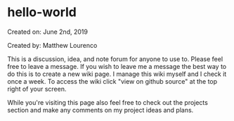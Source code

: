 # hello-world
Created on: June 2nd, 2019

Created by: Matthew Lourenco

This is a discussion, idea, and note forum for anyone to use to. Please feel free to leave a message.
If you wish to leave me a message the best way to do this is to create a new wiki page. I manage
this wiki myself and I check it once a week.
To access the wiki click "view on github source" at the top right of your screen.

While you're visiting this page also feel free to check out the projects section and make any comments on my project
ideas and plans.
